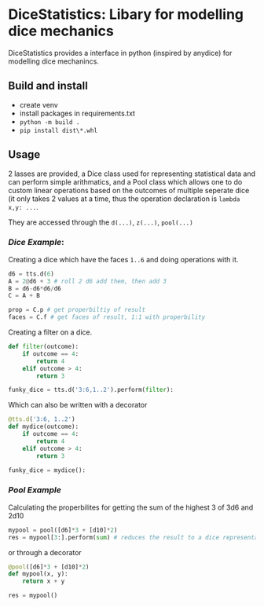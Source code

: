 # DiceStatistics: Libary for modelling dice mechanics
DiceStatistics provides a interface in python (inspired by anydice) for modelling dice mechanincs.  
## Build and install
- create venv
- install packages in requirements.txt
- `python -m build .`
- `pip install dist\*.whl`
## Usage
2 lasses are provided, a Dice class used for representing statistical data and can perform simple arithmatics, and a Pool class which allows one to do custom linear operations based on the outcomes of multiple seperate dice (it only takes 2 values at a time, thus the operation declaration is `lambda x,y: ...`.

They are accessed through the `d(...)`, `z(...)`, `pool(...)` 


### *Dice Example*:
Creating a dice which have the faces `1..6` and doing operations with it.
```python
d6 = tts.d(6)
A = 2@d6 + 3 # roll 2 d6 add them, then add 3
B = d6-d6*d6/d6
C = A + B

prop = C.p # get properbiltiy of result
faces = C.f # get faces of result, 1:1 with properbility
```
Creating a filter on a dice.
```python
def filter(outcome):
	if outcome == 4:
		return 4
	elif outcome > 4:
		return 3

funky_dice = tts.d('3:6,1..2').perform(filter):
```
Which can also be written with a decorator
```python
@tts.d('3:6, 1..2')
def mydice(outcome):
	if outcome == 4:
		return 4
	elif outcome > 4:
		return 3

funky_dice = mydice():
```

### *Pool Example*
Calculating the properbilites for getting the sum of the highest 3 of 3d6 and 2d10
```python
mypool = pool([d6]*3 + [d10]*2)
res = mypool[3:].perform(sum) # reduces the result to a dice representation
```
or through a decorator
```python
@pool([d6]*3 + [d10]*2)
def mypool(x, y):
	return x + y

res = mypool()
```